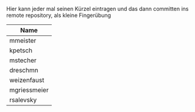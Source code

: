 Hier kann jeder mal seinen Kürzel eintragen und das dann committen ins remote repository, als kleine Fingerübung

| Name                  |
| --------------------- |
| mmeister              |
| kpetsch               |
| mstecher              |
| dreschmn              |
| weizenfaust			|
| mgriessmeier          |
| rsalevsky             |
